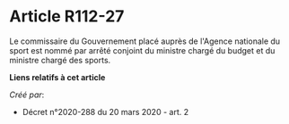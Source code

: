 # Article R112-27

Le commissaire du Gouvernement placé auprès de l'Agence nationale du sport est nommé par arrêté conjoint du ministre chargé
du budget et du ministre chargé des sports.

**Liens relatifs à cet article**

_Créé par_:

  - Décret n°2020-288 du 20 mars 2020 - art. 2
